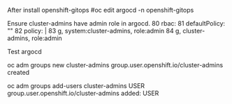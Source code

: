 After install openshift-gitops
#oc edit argocd -n openshift-gitops

Ensure cluster-admins have admin role in argocd.
 80   rbac:
 81     defaultPolicy: ""
 82     policy: |
 83       g, system:cluster-admins, role:admin
 84       g, cluster-admins, role:admin


Test argocd

oc adm groups new cluster-admins
group.user.openshift.io/cluster-admins created

oc adm groups add-users cluster-admins USER
group.user.openshift.io/cluster-admins added: USER
